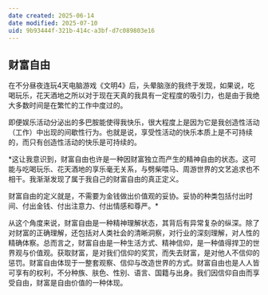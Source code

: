 ```yaml
---
date created: 2025-06-14
date modified: 2025-07-10
uid: 9b93444f-321b-414c-a3bf-d7c089803e16
---
```

## 财富自由

在不分昼夜连玩4天电脑游戏《文明4》后，头晕脑涨的我终于发现，如果说，吃喝玩乐，花天酒地之所以对于现在天真的我具有一定程度的吸引力，也是由于我绝大多数时间是在繁忙的工作中度过的。

即便娱乐活动分泌出的多巴胺能使得我快乐，很大程度上是因为它是我创造性活动（工作）中出现的间歇性行为。也就是说，享受性活动的快乐本质上是不可持续的，而只有创造性活动的快乐是可持续的。

*这让我意识到，财富自由也许是一种因财富独立而产生的精神自由的状态。这可能与吃喝玩乐、花天酒地的享乐毫无关系，与劈柴喂马、周游世界的文艺追求也不相干。我渐渐发现了属于我自己的财富自由的真正定义。

财富自由的定义就是，不需要为金钱做出价值观的妥协。妥协的种类包括付出时间、付出金钱、付出注意力、付出情感和尊严。*

从这个角度来说，财富自由是一种精神理解状态，其背后有异常复杂的纵深。除了对财富的正确理解，还包括对人类社会的清晰洞察，对行业的深刻理解，对人性的精确体察。总而言之，财富自由是一种生活方式、精神信仰，是一种值得捍卫的世界观与价值观。获取财富，是对我们信仰的奖赏，而失去财富，是对他人不信仰的惩罚。财富自由体现于一整套观察、信仰与改造世界的方式。财富自由也是人人皆可享有的权利，不分种族、肤色、性别、语言、国籍与出身。我们因信仰自由而享受自由，财富是自由价值的一种体现。
